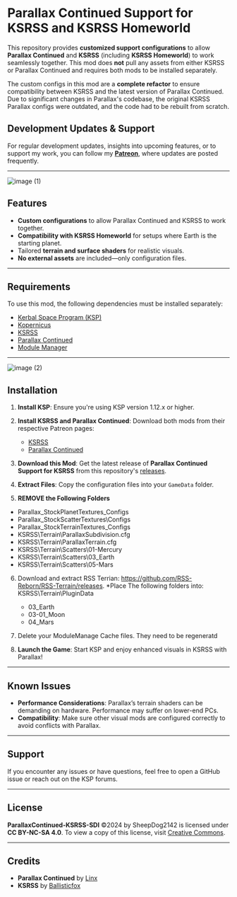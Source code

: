 # **Parallax Continued Support for KSRSS and KSRSS Homeworld**

This repository provides **customized support configurations** to allow **Parallax Continued** and **KSRSS** (including **KSRSS Homeworld**) to work seamlessly together. This mod does **not** pull any assets from either KSRSS or Parallax Continued and requires both mods to be installed separately.

The custom configs in this mod are a **complete refactor** to ensure compatibility between KSRSS and the latest version of Parallax Continued. Due to significant changes in Parallax's codebase, the original KSRSS Parallax configs were outdated, and the code had to be rebuilt from scratch.

## **Development Updates & Support**

For regular development updates, insights into upcoming features, or to support my work, you can follow my [**Patreon**](https://patreon.com/SheepDogInstitute), where updates are posted frequently.

---
![image (1)](https://github.com/user-attachments/assets/edcc83dc-f5c5-458e-92a2-ad5c50d6c8b1)

## **Features**

- **Custom configurations** to allow Parallax Continued and KSRSS to work together.
- **Compatibility with KSRSS Homeworld** for setups where Earth is the starting planet.
- Tailored **terrain and surface shaders** for realistic visuals.
- **No external assets** are included—only configuration files.

---

## **Requirements**

To use this mod, the following dependencies must be installed separately:

- [Kerbal Space Program (KSP)](https://kerbalspaceprogram.com)
- [Kopernicus](https://github.com/Kopernicus)
- [KSRSS](https://www.patreon.com/ballisticfox/posts)
- [Parallax Continued](https://www.patreon.com/linx_/posts)
- [Module Manager](https://github.com/sarbian/ModuleManager)

---
![image (2)](https://github.com/user-attachments/assets/ef099a29-77a1-47f0-bb7d-62c2b56cfcf1)

## **Installation**

1. **Install KSP**: Ensure you're using KSP version 1.12.x or higher.
2. **Install KSRSS and Parallax Continued**: Download both mods from their respective Patreon pages:
   - [KSRSS](https://www.patreon.com/ballisticfox/posts)
   - [Parallax Continued](https://www.patreon.com/linx_/posts)
3. **Download this Mod**: Get the latest release of **Parallax Continued Support for KSRSS** from this repository's [releases](https://github.com/your-repo/releases).
4. **Extract Files**: Copy the configuration files into your `GameData` folder.

5. **REMOVE the Following Folders**
* Parallax_StockPlanetTextures\_Configs
* Parallax_StockScatterTextures\Configs
* Parallax_StockTerrainTextures\_Configs
* KSRSS\Terrain\ParallaxSubdivision.cfg
* KSRSS\Terrain\ParallaxTerrain.cfg
* KSRSS\Terrain\Scatters\01-Mercury
* KSRSS\Terrain\Scatters\03_Earth
* KSRSS\Terrain\Scatters\05-Mars

6. Download and extract RSS Terrian: https://github.com/RSS-Reborn/RSS-Terrain/releases.
   *Place The following folders into: KSRSS\Terrain\PluginData
      * 03_Earth
      * 03-01_Moon
      * 04_Mars
   
7. Delete your ModuleManage Cache files. They need to be regeneratd
8. **Launch the Game**: Start KSP and enjoy enhanced visuals in KSRSS with Parallax!

---

## **Known Issues**

- **Performance Considerations**: Parallax’s terrain shaders can be demanding on hardware. Performance may suffer on lower-end PCs.
- **Compatibility**: Make sure other visual mods are configured correctly to avoid conflicts with Parallax.

---

## **Support**

If you encounter any issues or have questions, feel free to open a GitHub issue or reach out on the KSP forums.

---

## **License**

**ParallaxContinued-KSRSS-SDI** ©2024 by SheepDog2142 is licensed under **CC BY-NC-SA 4.0**. To view a copy of this license, visit [Creative Commons](https://creativecommons.org/licenses/by-nc-sa/4.0/).

---

## **Credits**

- **Parallax Continued** by [Linx](https://www.patreon.com/linx_/posts)
- **KSRSS** by [Ballisticfox](https://www.patreon.com/ballisticfox/posts)

